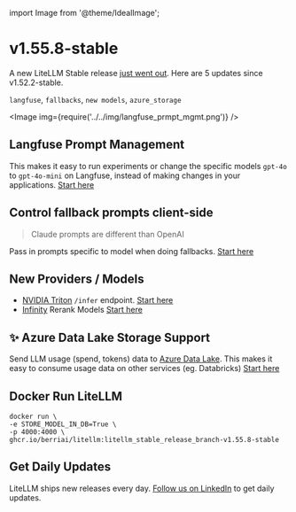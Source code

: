 
import Image from '@theme/IdealImage';

# v1.55.8-stable

A new LiteLLM Stable release [just went out](https://github.com/BerriAI/litellm/releases/tag/v1.55.8-stable). Here are 5 updates since v1.52.2-stable. 

`langfuse`, `fallbacks`, `new models`, `azure_storage`

<Image img={require('../../img/langfuse_prmpt_mgmt.png')} />

## Langfuse Prompt Management

This makes it easy to run experiments or change the specific models `gpt-4o` to `gpt-4o-mini` on Langfuse, instead of making changes in your applications. [Start here](https://docs.litellm.ai/docs/proxy/prompt_management)

## Control fallback prompts client-side 

> Claude prompts are different than OpenAI

Pass in prompts specific to model when doing fallbacks. [Start here](https://docs.litellm.ai/docs/proxy/reliability#control-fallback-prompts)


## New Providers / Models

- [NVIDIA Triton](https://developer.nvidia.com/triton-inference-server) `/infer` endpoint. [Start here](https://docs.litellm.ai/docs/providers/triton-inference-server)
- [Infinity](https://github.com/michaelfeil/infinity) Rerank Models [Start here](https://docs.litellm.ai/docs/providers/infinity)


## ✨ Azure Data Lake Storage Support

Send LLM usage (spend, tokens) data to [Azure Data Lake](https://learn.microsoft.com/en-us/azure/storage/blobs/data-lake-storage-introduction). This makes it easy to consume usage data on other services (eg. Databricks)
 [Start here](https://docs.litellm.ai/docs/proxy/logging#azure-blob-storage)

## Docker Run LiteLLM

```shell
docker run \
-e STORE_MODEL_IN_DB=True \
-p 4000:4000 \
ghcr.io/berriai/litellm:litellm_stable_release_branch-v1.55.8-stable
```

## Get Daily Updates

LiteLLM ships new releases every day. [Follow us on LinkedIn](https://www.linkedin.com/company/berri-ai/) to get daily updates. 


